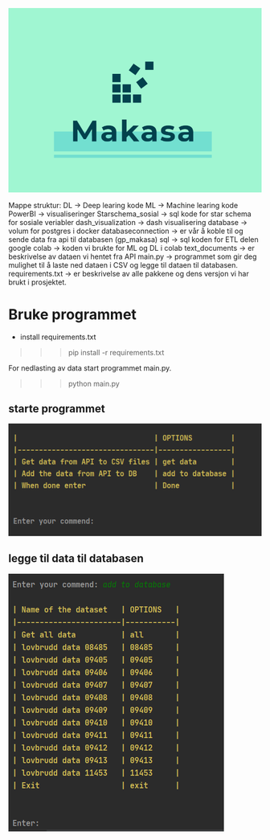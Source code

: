 ![](dash_visualization/assets/team_logo.PNG)


Mappe struktur:
DL -> Deep learing kode
ML -> Machine learing kode
PowerBI -> visualiseringer 
Starschema_sosial -> sql kode for star schema for sosiale veriabler 
dash_visualization -> dash visualisering
database -> volum for postgres i docker
databaseconnection -> er vår å koble til og sende data fra api til databasen (gp_makasa)
sql -> sql koden for ETL delen
google colab -> koden vi brukte for ML og DL i colab
text_documents -> er beskrivelse av dataen vi hentet fra API
main.py -> programmet som gir deg mulighet til å laste ned dataen i CSV og legge til dataen til databasen.
requirements.txt -> er beskrivelse av alle pakkene og dens versjon vi har brukt i prosjektet. 


# Bruke programmet

- install requirements.txt
>>> pip install -r requirements.txt

For nedlasting av data start programmet main.py. 
>>> python main.py

## starte programmet
![](dash_visualization/assets/run_main_program.PNG)

## legge til data til databasen
![](dash_visualization/assets/run_main_program1.PNG)


